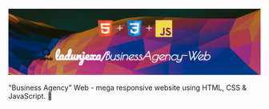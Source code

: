![Banner](readme_assets/readme_banner.png)

"Business Agency" Web - mega responsive website using HTML, CSS & JavaScript. 🔲
